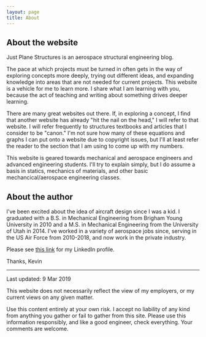 ```yaml
---
layout: page
title: About
---
```

## About the website

Just Plane Structures is an aerospace structural engineering blog. 

The pace at which projects must be turned in often gets in the way of exploring concepts more deeply, trying out different ideas, and expanding knowledge into areas that are not needed for current projects. This website is a vehicle for me to learn more. I share what I am learning with you, because the act of teaching and writing about something drives deeper learning.

There are many great websites out there. If, in exploring a concept, I find that another website has already "hit the nail on the head," I will refer to that website. I will refer frequently to structures textbooks and articles that I consider to be "canon." I'm not sure how many of these equations and graphs I can put onto a website due to copyright issues, but I'll at least refer the reader to the section that I am using to come up with my numbers.

This website is geared towards mechanical and aerospace engineers and advanced engineering students. I'll try to explain simply, but I do assume a basis in statics, mechanics of materials, and other basic mechancical/aerospace engineering classes.


## About the author

I've been excited about the idea of aircraft design since I was a kid. I graduated with a B.S. in Mechanical Engineering from Brigham Young University in 2010 and a M.S. in Mechanical Engineering from the University of Utah in 2014. I've worked in a variety of aerospace jobs since, serving in the US Air Force from 2010-2018, and now work in the private industry.

Please see [this link](https://www.linkedin.com/in/kevin-nufer/) for my LinkedIn profile.

Thanks,
Kevin

---
Last updated: 9 Mar 2019

This website does not necessarily reflect the view of my employers, or my current views on any given matter.

Use this content entirely at your own risk. I accept no liability of any kind from anything you gather or fail to gather from this site. Please use this information responsibly, and like a good engineer, check everything. Your comments are welcome.

